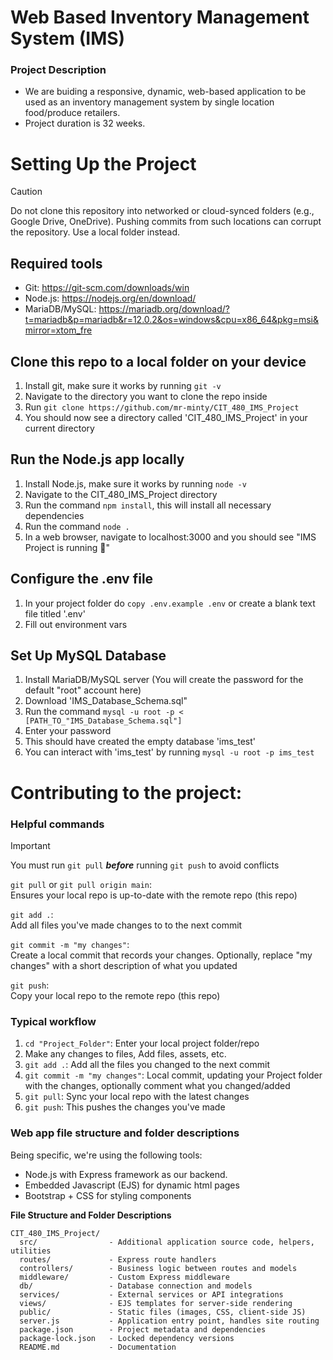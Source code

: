 
# Web Based Inventory Management System (IMS)

### Project Description
- We are buiding a responsive, dynamic, web-based application to be used as an inventory management system by single location food/produce retailers.  
- Project duration is 32 weeks.  

# Setting Up the Project

>[!CAUTION]
>Do not clone this repository into networked or cloud-synced folders (e.g., Google Drive, OneDrive). Pushing commits from such locations can corrupt the repository. Use a local folder instead.
## Required tools

- Git: https://git-scm.com/downloads/win  
- Node.js: https://nodejs.org/en/download/
- MariaDB/MySQL: https://mariadb.org/download/?t=mariadb&p=mariadb&r=12.0.2&os=windows&cpu=x86_64&pkg=msi&mirror=xtom_fre

## Clone this repo to a local folder on your device
1. Install git, make sure it works by running `git -v`
2. Navigate to the directory you want to clone the repo inside
3. Run `git clone https://github.com/mr-minty/CIT_480_IMS_Project`
4. You should now see a directory called 'CIT_480_IMS_Project' in your current directory

## Run the Node.js app locally
1. Install Node.js, make sure it works by running `node -v`
2. Navigate to the CIT_480_IMS_Project directory
3. Run the command `npm install`, this will install all necessary dependencies
4. Run the command `node .`
5. In a web browser, navigate to localhost:3000 and you should see "IMS Project is running 🚀"

## Configure the .env file
1. In your project folder do `copy .env.example .env` or create a blank text file titled '.env'
2. Fill out environment vars

## Set Up MySQL Database
1. Install MariaDB/MySQL server (You will create the password for the default "root" account here)
2. Download 'IMS_Database_Schema.sql"
3. Run the command `mysql -u root -p < [PATH_TO_"IMS_Database_Schema.sql"]`
4. Enter your password
5. This should have created the empty database 'ims_test'
6. You can interact with 'ims_test' by running `mysql -u root -p ims_test`


# Contributing to the project:

### Helpful commands
>[!IMPORTANT]
>You must run `git pull` ***before*** running `git push` to avoid conflicts

`git pull` or `git pull origin main`:  
Ensures your local repo is up-to-date with the remote repo (this repo)

`git add .`:  
Add all files you've made changes to to the next commit

`git commit -m "my changes"`:  
Create a local commit that records your changes. Optionally, replace "my changes" with a short description of what you updated

`git push`:  
Copy your local repo to the remote repo (this repo)

### Typical workflow

1. `cd "Project_Folder"`: Enter your local project folder/repo
2. Make any changes to files, Add files, assets, etc.
3. `git add .`: Add all the files you changed to the next commit
4. `git commit -m "my changes"`: Local commit, updating your Project folder with the changes, optionally comment what you changed/added
5. `git pull`: Sync your local repo with the latest changes
6. `git push`: This pushes the changes you've made 

### Web app file structure and folder descriptions

Being specific, we're using the following tools:  
- Node.js with Express framework as our backend.
- Embedded Javascript (EJS) for dynamic html pages
- Bootstrap + CSS for styling components

**File Structure and Folder Descriptions**
```
CIT_480_IMS_Project/
  src/                - Additional application source code, helpers, utilities
  routes/             - Express route handlers
  controllers/        - Business logic between routes and models
  middleware/         - Custom Express middleware
  db/                 - Database connection and models
  services/           - External services or API integrations
  views/              - EJS templates for server-side rendering
  public/             - Static files (images, CSS, client-side JS)
  server.js           - Application entry point, handles site routing
  package.json        - Project metadata and dependencies
  package-lock.json   - Locked dependency versions
  README.md           - Documentation

```
